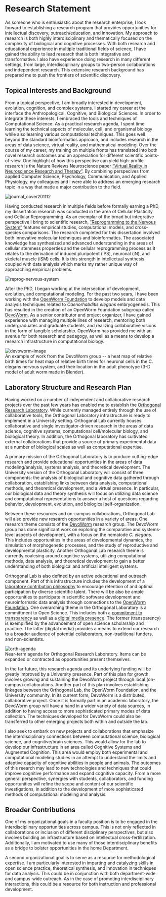 # Research Statement

As someone who is enthusiastic about the research enterprise, I look forward to establishing a research program that provides opportunities for intellectual discovery, outreach/education, and innovation. My approach to research is both highly interdisciplinary and thematically focused on the complexity of biological and cognitive processes. With both research and educational experience in multiple traditional fields of science, I have gained the ability to lead research that is both integrative and transformative. I also have experience doing research in many different settings, from large, interdisciplinary groups to two-person collaborations and independent research. This extensive research background has prepared me to push the frontiers of scientific discovery.

## Topical Interests and Background<br>
From a topical perspective, I am broadly interested in development, evolution, cognition, and complex systems. I started my career at the interface the Anthropological, Cognitive, and Biological Sciences. In order to integrate these interests, I embraced the tools and techniques of Computational Science. As a practical research agenda, I spent time learning the technical aspects of molecular, cell, and organismal biology while also learning various computational techniques. This goes well beyond the standard bioinformatics approach, and includes research in the areas of data science, virtual reality, and mathematical modeling. Over the course of my career, my training on multiple fronts has translated into both novel research outcomes and an appreciation for different scientific points-of-view. One highlight of how this perspective can yield high-profile research is the Nature Reviews Neuroscience paper [“Virtual Reality in Neuroscience Research and Therapy”](https://osf.io/n2xvp/). By combining perspecives from applied Computer Science, Psychology, Communication, and Applied Physiology, my colleagues and I were able to address an emerging research topic in a way that made a major contribution to the field.

![journal_cover201112](https://user-images.githubusercontent.com/2716218/30246382-f6f5aaea-95bd-11e7-9fa3-b7df00c296e0.jpg)

Having conducted research in multiple fields before formally earning a PhD, my dissertation research was conducted in the area of Cellular Plasticity and Cellular Reprogramming. As an exemplar of the broad but integrative perspective I bring to scientific research, [“Reprogramming to the Nervous System”](https://osf.io/v7dnk) features empirical studies, computational models, and cross-species comparisons. The research completed for this dissertation involved both innovative molecular techniques and bioinformatics. The associated knowledge has synthesized and advanced understanding in the areas of cellular stemness properties and the cellular reprogramming process as it relates to the derivation of induced pluripotent (iPS), neuronal (iN), and skeletal muscle (iSM) cells. It is this strength in intellectual synthesis coupled with data analysis which marks my rather unique way of approaching empirical problems.

![reprog-nervous-system](https://user-images.githubusercontent.com/2716218/30246394-51938b84-95be-11e7-975a-0131eacd85f4.png)

After the PhD, I began working at the intersection of development, evolution, and computational modeling. For the past two years, I have been working with the [OpenWorm Foundation](http://openworm.org) to develop models and data analysis techniques related to _Caenorhabditis elegans_ embryogenesis. This has resulted in the creation of an OpenWorm Foundation subgroup called [DevoWorm](http://devoworm.weebly.com/). As a senior contributor and project organizer, I have gained experience with managing multiple lines of research, mentoring both undergraduates and graduate students, and realizing collaborative visions in the form of tangible scholarship. OpenWorm has provided me with an avenue for both research and pedagogy, as well as a means to develop a research infrastructure in computational biology.

![devoworm-image](https://user-images.githubusercontent.com/2716218/30246666-386a73b8-95c6-11e7-83e9-2c967b29f6ec.png)<BR>
An example of work from the DevoWorm group -- a heat map of relative birth times for heat map of relative birth times for neuronal cells in the C. elegans nervous system, and their location in the adult phenotype (3-D model of adult worm made in Blender).

## Laboratory Structure and Research Plan<br>
Having worked on a number of independent and collaborative research projects over the past few years has enabled me to establish the [Orthogonal Research Laboratory](https://orthogonal-research.weebly.com/). While currently managed entirely through the use of collaborative tools, the Orthogonal Laboratory infrastructure is ready to implement in a University setting. Orthogonal Lab currently houses collaborative and single investigator-driven research in the areas of data science, cognitive systems, computational cell/molecular biology, and biological theory. In addition, the Orthogonal laboratory has cultivated external collaborations that provide a source of primary experimental data at a number of biological scales as well as computational expertise. 

A primary mission of the Orthogonal Laboratory is to produce cutting-edge research and provide educational opportunities in the areas of data modeling/analysis, systems analysis, and theoretical development. The University version of the Orthogonal Laboratory will consist of three components: the analysis of biological and cognitive data gathered through collaboration, establishing links between data analysis, computational methods, and theoretical development, and a virtual presence. In particular, our biological data and theory synthesis will focus on utilizing data science and computational representations to answer a host of questions regarding behavior, development, evolution, and biological self-organization. 

Between these resources and on-campus collaborations, Orthogonal Lab will also provide new research opportunities in a variety of areas. One research theme consists of the [DevoWorm](https://devoworm.weebly.com/) research group. The DevoWorm group has done significant work on exploring the comparative and systems-level aspects of development, with a focus on the nematode _C. elegans_. This includes opportunities in the areas of developmental dynamics, the simulation of morphogenetic processes, and the study of reproductive and developmental plasticity. Another Orthogonal Lab research theme is currently coalesing around cognitive systems, utilizing computational methods, data analysis, and theoretical development to gain a better understanding of both biological and artificial intelligent systems.

Orthogonal Lab is also defined by an active educational and outreach component. Part of this infrastructure includes the development of a [laboratory contribution philosophy](https://osf.io/7twnu/) to encourage retention of and optimal participation by diverse scientific talent. There will be also be ample opportunities to participate in scientific software development and neuroinformatic data analysis through connections to the [OpenWorm Foundation](http://www.openworm.org/). One overarching theme in the Orthogonal Laboratory is a committment to Open Science. This includes both a [commitment to transparency](https://orthogonal-research.weebly.com/sci-infrastructure.html) as well as a [digital media presence](https://orthogonal-research.weebly.com/media.html). The former (transparency) is exemplified by the advancement of open science scholarship and practice. The latter (digital media) provides a means to extend our research to a broader audience of potential collaborators, non-traditional funders, and non-scientists. 

![orth-agenda](https://user-images.githubusercontent.com/2716218/30415191-97677d2e-98ec-11e7-8ca3-fb36da7f988d.png)<BR>
Near-term agenda for Orthogonal Research Laboratory. Items can be expanded or contracted as opportunities present themselves.

In the far future, this research agenda and its underlying funding will be greatly improved by a University presence. Part of this plan for growth involves growing and sustaining the DevoWorm project through local (on-campus) collaborations. Another part of this plan involves establishing linkages between the Orthogonal Lab, the OpenWorm Foundation, and the University community. In its current form, DevoWorm is a distributed, collaborative project. Once it is formally part in an academic laboratory, the DevoWorm group will have a hand in a wider variety of data sources, in addition to having access to more sophisticated primary modes of data collection. The techniques developed for DevoWorm could also be transferred to other emerging projects both within and outside the lab.

I also seek to embark on new projects and collaborations that emphasize the interdisciplinary connections between computational science, biological science, and cognitive/brain sciences. This would allow for the lab to develop our infrastructure in an area called Cognitive Systems and Augmented Cognition. This area would employ both experimental and computational modeling studies in an attempt to understand the limits and adaptive capacity of cognitive abilities in people and animals. The outcomes of this reearch may lead to new technologies and techniques that could improve cognitive performance and expand cognitive capacity. From a more general perspective, synergies with students, collaborators, and funding opportunities will refine the scope and content of our scientific investigations, in addition to the development of more sophisticated methods of computational modeling and analysis.

## Broader Contributions<br>
One of my organizational goals in a faculty position is to be engaged in the interdisciplinary opportunities across campus. This is not only reflected in collaborations or inclusion of different disciplinary perspectives, but also involves building an infrastructure based on intellectual cross-fertilization. Additionally, I am motivated to use many of those interdisciplinary benefits as a bridge to bolster opportunities in the home Department. 

A second organizational goal is to serve as a resource for methodological expertise. I am particularly interested in imparting and catalyzing skills in open science practice, theoretical synthesis, and innovation in techniques for data analysis. This could be in conjunction with both department-wide and campus-wide outreach. As in the case of promoting interdisciplinary interactions, this could be a resource for both instruction and professional development.
